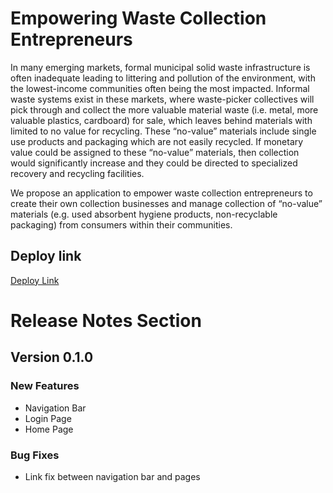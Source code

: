# Empowering Waste Collection Entrepreneurs

In many emerging markets, formal municipal solid waste infrastructure is often inadequate leading to littering and pollution of the environment, with the lowest-income communities often being the most impacted. Informal waste systems exist in these markets, where waste-picker collectives will pick through and collect the more valuable material waste (i.e. metal, more valuable plastics, cardboard) for sale, which leaves behind materials with limited to no value for recycling. These “no-value” materials include single use products and packaging which are not easily recycled. If monetary value could be assigned to these “no-value” materials, then collection would significantly increase and they could be directed to specialized recovery and recycling facilities.

We propose an application to empower waste collection entrepreneurs to create their own collection businesses and manage collection of “no-value” materials (e.g. used absorbent hygiene products, non-recyclable packaging) from consumers within their communities.

## Deploy link

[Deploy Link](https://tuanle99.github.io/ewce/)

# Release Notes Section

## Version 0.1.0

### New Features

- Navigation Bar
- Login Page
- Home Page

### Bug Fixes

- Link fix between navigation bar and pages
